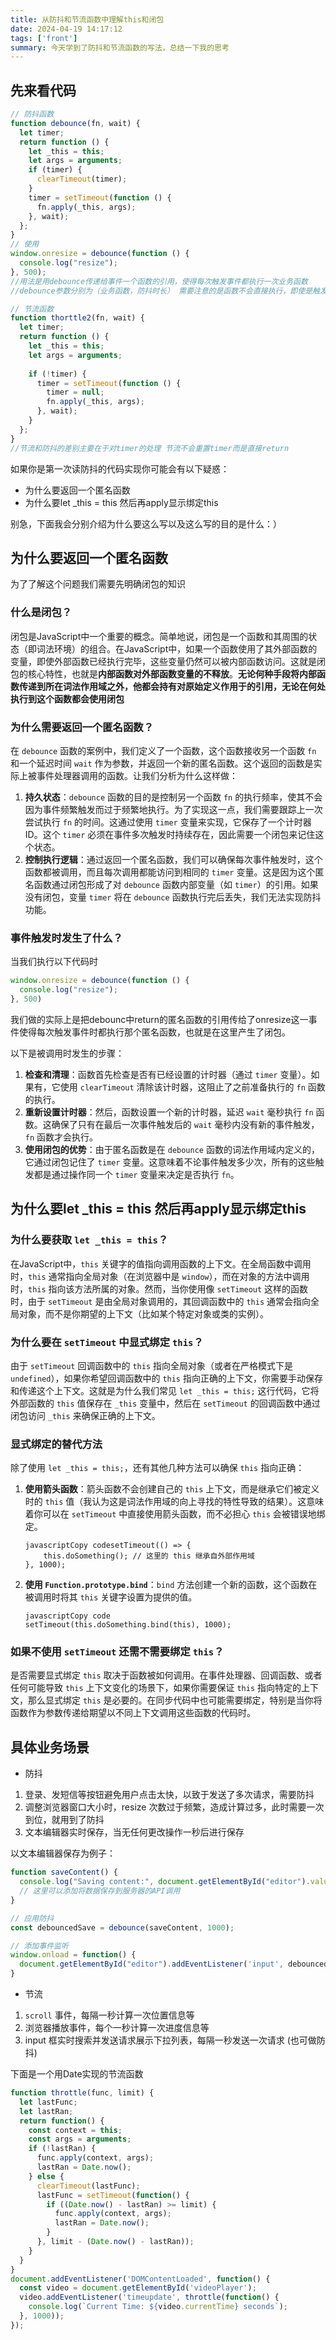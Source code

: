 ```yaml
---
title: 从防抖和节流函数中理解this和闭包
date: 2024-04-19 14:17:12
tags: ['front']
summary: 今天学到了防抖和节流函数的写法，总结一下我的思考
---
```


## 先来看代码

```javascript
// 防抖函数
function debounce(fn, wait) {
  let timer;
  return function () {
    let _this = this;
    let args = arguments;
    if (timer) {
      clearTimeout(timer);
    }
    timer = setTimeout(function () {
      fn.apply(_this, args);
    }, wait);
  };
}
// 使用
window.onresize = debounce(function () {
  console.log("resize");
}, 500);
//用法是用debounce传递给事件一个函数的引用，使得每次触发事件都执行一次业务函数
//debounce参数分别为（业务函数，防抖时长） 需要注意的是函数不会直接执行，即使是触发了一次也是会在wait的时间过后执行的

// 节流函数
function thorttle2(fn, wait) {
  let timer;
  return function () {
    let _this = this;
    let args = arguments;
 
    if (!timer) {
      timer = setTimeout(function () {
        timer = null;
        fn.apply(_this, args);
      }, wait);
    }
  };
}
//节流和防抖的差别主要在于对timer的处理 节流不会重置timer而是直接return
```

如果你是第一次读防抖的代码实现你可能会有以下疑惑：

- 为什么要返回一个匿名函数
- 为什么要let _this = this 然后再apply显示绑定this

别急，下面我会分别介绍为什么要这么写以及这么写的目的是什么：）

## 为什么要返回一个匿名函数

为了了解这个问题我们需要先明确闭包的知识

### 什么是闭包？

闭包是JavaScript中一个重要的概念。简单地说，闭包是一个函数和其周围的状态（即词法环境）的组合。在JavaScript中，如果一个函数使用了其外部函数的变量，即使外部函数已经执行完毕，这些变量仍然可以被内部函数访问。这就是闭包的核心特性，也就是**内部函数对外部函数变量的不释放**。**无论何种手段将内部函数传递到所在词法作用域之外，他都会持有对原始定义作用于的引用，无论在何处执行到这个函数都会使用闭包**

### 为什么需要返回一个匿名函数？

在 `debounce` 函数的案例中，我们定义了一个函数，这个函数接收另一个函数 `fn` 和一个延迟时间 `wait` 作为参数，并返回一个新的匿名函数。这个返回的函数是实际上被事件处理器调用的函数。让我们分析为什么这样做：

1. **持久状态**：`debounce` 函数的目的是控制另一个函数 `fn` 的执行频率，使其不会因为事件频繁触发而过于频繁地执行。为了实现这一点，我们需要跟踪上一次尝试执行 `fn` 的时间。这通过使用 `timer` 变量来实现，它保存了一个计时器ID。这个 `timer` 必须在事件多次触发时持续存在，因此需要一个闭包来记住这个状态。
2. **控制执行逻辑**：通过返回一个匿名函数，我们可以确保每次事件触发时，这个函数都被调用，而且每次调用都能访问到相同的 `timer` 变量。这是因为这个匿名函数通过闭包形成了对 `debounce` 函数内部变量（如 `timer`）的引用。如果没有闭包，变量 `timer` 将在 `debounce` 函数执行完后丢失，我们无法实现防抖功能。

### 事件触发时发生了什么？

当我们执行以下代码时

```javascript
window.onresize = debounce(function () {
  console.log("resize");
}, 500)
```

我们做的实际上是把debounc中return的匿名函数的引用传给了onresize这一事件使得每次触发事件时都执行那个匿名函数，也就是在这里产生了闭包。

以下是被调用时发生的步骤：

1. **检查和清理**：函数首先检查是否有已经设置的计时器（通过 `timer` 变量）。如果有，它使用 `clearTimeout` 清除该计时器，这阻止了之前准备执行的 `fn` 函数的执行。
2. **重新设置计时器**：然后，函数设置一个新的计时器，延迟 `wait` 毫秒执行 `fn` 函数。这确保了只有在最后一次事件触发后的 `wait` 毫秒内没有新的事件触发，`fn` 函数才会执行。
3. **使用闭包的优势**：由于匿名函数是在 `debounce` 函数的词法作用域内定义的，它通过闭包记住了 `timer` 变量。这意味着不论事件触发多少次，所有的这些触发都是通过操作同一个 `timer` 变量来决定是否执行 `fn`。

## 为什么要let _this = this 然后再apply显示绑定this

### 为什么要获取 `let _this = this`？

在JavaScript中，`this` 关键字的值指向调用函数的上下文。在全局函数中调用时，`this` 通常指向全局对象（在浏览器中是 `window`），而在对象的方法中调用时，`this` 指向该方法所属的对象。然而，当你使用像 `setTimeout` 这样的函数时，由于 `setTimeout` 是由全局对象调用的，其回调函数中的 `this` 通常会指向全局对象，而不是你期望的上下文（比如某个特定对象或类的实例）。

### 为什么要在 `setTimeout` 中显式绑定 `this`？

由于 `setTimeout` 回调函数中的 `this` 指向全局对象（或者在严格模式下是 `undefined`），如果你希望回调函数中的 `this` 指向正确的上下文，你需要手动保存和传递这个上下文。这就是为什么我们常见 `let _this = this;` 这行代码，它将外部函数的 `this` 值保存在 `_this` 变量中，然后在 `setTimeout` 的回调函数中通过闭包访问 `_this` 来确保正确的上下文。

### 显式绑定的替代方法

除了使用 `let _this = this;`，还有其他几种方法可以确保 `this` 指向正确：

1. **使用箭头函数**：箭头函数不会创建自己的 `this` 上下文，而是继承它们被定义时的 `this` 值（我认为这是词法作用域的向上寻找的特性导致的结果）。这意味着你可以在 `setTimeout` 中直接使用箭头函数，而不必担心 `this` 会被错误地绑定。

   ```
   javascriptCopy codesetTimeout(() => {
       this.doSomething(); // 这里的 this 继承自外部作用域
   }, 1000);
   ```

2. **使用 `Function.prototype.bind`**：`bind` 方法创建一个新的函数，这个函数在被调用时将其 `this` 关键字设置为提供的值。

   ```
   javascriptCopy code
   setTimeout(this.doSomething.bind(this), 1000);
   ```

### 如果不使用 `setTimeout` 还需不需要绑定 `this`？

是否需要显式绑定 `this` 取决于函数被如何调用。在事件处理器、回调函数、或者任何可能导致 `this` 上下文变化的场景下，如果你需要保证 `this` 指向特定的上下文，那么显式绑定 `this` 是必要的。在同步代码中也可能需要绑定，特别是当你将函数作为参数传递给期望以不同上下文调用这些函数的代码时。

## 具体业务场景

- 防抖

1. 登录、发短信等按钮避免用户点击太快，以致于发送了多次请求，需要防抖
2. 调整浏览器窗口大小时，resize 次数过于频繁，造成计算过多，此时需要一次到位，就用到了防抖
3. 文本编辑器实时保存，当无任何更改操作一秒后进行保存



以文本编辑器保存为例子：

```javascript
function saveContent() {
  console.log("Saving content:", document.getElementById("editor").value);
  // 这里可以添加将数据保存到服务器的API调用
}

// 应用防抖
const debouncedSave = debounce(saveContent, 1000);

// 添加事件监听
window.onload = function() {
  document.getElementById("editor").addEventListener('input', debouncedSave);
}
```



- 节流

1. `scroll` 事件，每隔一秒计算一次位置信息等
2. 浏览器播放事件，每个一秒计算一次进度信息等
3. input 框实时搜索并发送请求展示下拉列表，每隔一秒发送一次请求 (也可做防抖)

下面是一个用Date实现的节流函数

```javascript
function throttle(func, limit) {
  let lastFunc;
  let lastRan;
  return function() {
    const context = this;
    const args = arguments;
    if (!lastRan) {
      func.apply(context, args);
      lastRan = Date.now();
    } else {
      clearTimeout(lastFunc);
      lastFunc = setTimeout(function() {
        if ((Date.now() - lastRan) >= limit) {
          func.apply(context, args);
          lastRan = Date.now();
        }
      }, limit - (Date.now() - lastRan));
    }
  }
}
document.addEventListener('DOMContentLoaded', function() {
  const video = document.getElementById('videoPlayer');
  video.addEventListener('timeupdate', throttle(function() {
    console.log(`Current Time: ${video.currentTime} seconds`);
  }, 1000));
});
```

